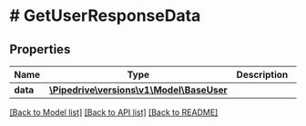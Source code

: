 # # GetUserResponseData

## Properties

Name | Type | Description | Notes
------------ | ------------- | ------------- | -------------
**data** | [**\Pipedrive\versions\v1\Model\BaseUser**](BaseUser.md) |  | [optional]

[[Back to Model list]](../README.md#documentation-for-models) [[Back to API list]](../README.md#documentation-for-api-endpoints) [[Back to README]](../README.md)
